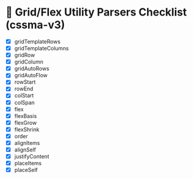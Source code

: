# 📝 Grid/Flex Utility Parsers Checklist (cssma-v3)

- [x] gridTemplateRows
- [x] gridTemplateColumns
- [x] gridRow
- [x] gridColumn
- [x] gridAutoRows
- [x] gridAutoFlow
- [x] rowStart
- [x] rowEnd
- [x] colStart
- [x] colSpan
- [x] flex
- [x] flexBasis
- [x] flexGrow
- [x] flexShrink
- [x] order
- [x] alignItems
- [x] alignSelf
- [x] justifyContent
- [x] placeItems
- [x] placeSelf 